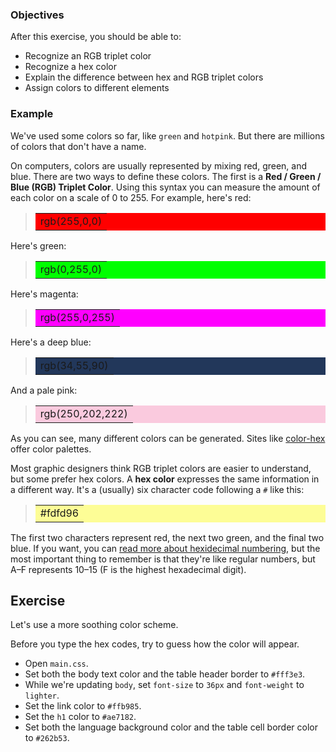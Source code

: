### Objectives

After this exercise, you should be able to:

- Recognize an RGB triplet color
- Recognize a hex color
- Explain the difference between hex and RGB triplet colors
- Assign colors to different elements

### Example

We've used some colors so far, like `green` and `hotpink`. But there are millions of colors that don't have a name.

On computers, colors are usually represented by mixing red, green, and blue. There are two ways to define these colors. The first is a **Red / Green / Blue (RGB) Triplet Color**. Using this syntax you can measure the amount of each color on a scale of 0 to 255. For example, here's red:

> <table style="background: rgb(255,0,0)"><tr><td>rgb(255,0,0)</td></tr></table>

Here's green:

> <table style="background: rgb(0,255,0)"><tr><td>rgb(0,255,0)</td></tr></table>

Here's magenta:

> <table style="background: rgb(255,0,255)"><tr><td>rgb(255,0,255)</td></tr></table>

Here's a deep blue:

> <table style="background: rgb(34,55,90)"><tr><td>rgb(34,55,90)</td></tr></table>

And a pale pink:

> <table style="background: rgb(250,202,222)"><tr><td>rgb(250,202,222)</td></tr></table>


As you can see, many different colors can be generated. Sites like [color-hex](http://www.color-hex.com/color-palettes/) offer color palettes.

Most graphic designers think RGB triplet colors are easier to understand, but some prefer hex colors. A **hex color** expresses the same information in a different way. It's a (usually) six character code following a `#` like this:

> <table style="background: #fdfd96"><tr><td>#fdfd96</td></tr></table>

The first two characters represent red, the next two green, and the final two blue. If you want, you can [read more about hexidecimal numbering](http://www.mathsisfun.com/hexadecimals.html), but the most important thing to remember is that they're like regular numbers, but A–F represents 10–15 (F is the highest hexadecimal digit).

## Exercise

Let's use a more soothing color scheme.

Before you type the hex codes, try to guess how the color will appear.

- Open `main.css`.
- Set both the body text color and the table header border to `#fff3e3`.
- While we're updating `body`, set `font-size` to `36px` and `font-weight` to `lighter`.
- Set the link color to `#ffb985`.
- Set the `h1` color to `#ae7182`.
- Set both the language background color and the table cell border color to `#262b53`.
